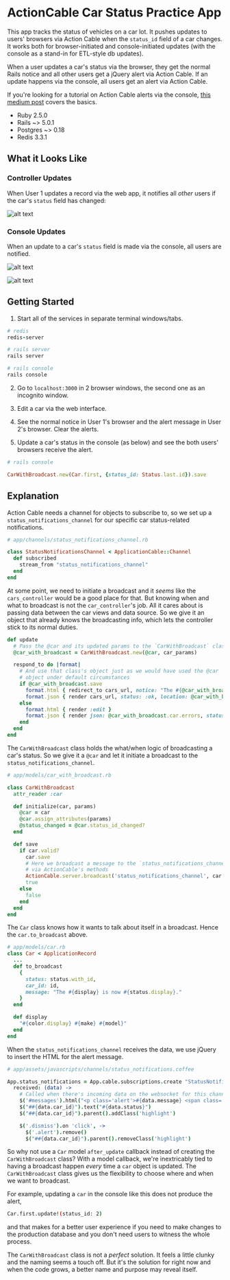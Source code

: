 # ActionCable Car Status Practice App

This app tracks the status of vehicles on a car lot. It pushes updates to users' browsers via Action Cable when the `status_id` field of a car changes. It works both for browser-initiated and console-initiated updates (with the console as a stand-in for ETL-style db updates).

When a user updates a car's status via the browser, they get the normal Rails notice and all other users get a jQuery alert via Action Cable. If an update happens via the console, all users get an alert via Action Cable.

If you're looking for a tutorial on Action Cable alerts via the console, [this medium post](https://medium.com/rubyinside/action-cable-hello-world-with-rails-5-1-efc475b0208b) covers the basics.

* Ruby 2.5.0
* Rails ~> 5.0.1
* Postgres ~> 0.18
* Redis 3.3.1

## What it Looks Like

### Controller Updates

When User 1 updates a record via the web app, it notifies all _other_ users if the car's `status` field has changed:

![alt text](/public/screenshots/controller_update.png "Screenshot")

### Console Updates

When an update to a car's `status` field is made via the console, all users are notified.

![alt text](/public/screenshots/console.png "Screenshot")

![alt text](/public/screenshots/console_update.png "Screenshot")


## Getting Started

1. Start all of the services in separate terminal windows/tabs.

```ruby
# redis
redis-server

# rails server
rails server

# rails console
rails console
```

2. Go to `localhost:3000` in 2 browser windows, the second one as an incognito window.

3. Edit a car via the web interface.

4. See the normal notice in User 1's browser and the alert message in User 2's browser. Clear the alerts.

5. Update a car's status in the console (as below) and see the both users' browsers receive the alert.

```ruby
# rails console

CarWithBroadcast.new(Car.first, {status_id: Status.last.id}).save
```

## Explanation

Action Cable needs a channel for objects to subscribe to, so we set up a `status_notifications_channel` for our specific car status-related notifications.

```ruby
# app/channels/status_notifications_channel.rb

class StatusNotificationsChannel < ApplicationCable::Channel
  def subscribed
    stream_from "status_notifications_channel"
  end
end
```

At some point, we need to initiate a broadcast and it _seems_ like the  `cars_controller` would be a good place for that. But knowing when and what to broadcast is not the `car_controller`'s job. All it cares about is passing data between the car views and data source. So we give it an object that already knows the broadcasting info, which lets the controller stick to its normal duties.

```ruby
def update
  # Pass the @car and its updated params to the `CarWithBroadcast` class
  @car_with_broadcast = CarWithBroadcast.new(@car, car_params)

  respond_to do |format|
    # And use that class's object just as we would have used the @car
    # object under default circumstances
    if @car_with_broadcast.save
      format.html { redirect_to cars_url, notice: "The #{@car_with_broadcast.car.display} was successfully updated." }
      format.json { render cars_url, status: :ok, location: @car_with_broadcast.car }
    else
      format.html { render :edit }
      format.json { render json: @car_with_broadcast.car.errors, status: :unprocessable_entity }
    end
  end
end
```

The `CarWithBroadcast` class holds the what/when logic of broadcasting a car's status. So we give it a `@car` and let it initiate a broadcast to the `status_notifications_channel`.

```ruby
# app/models/car_with_broadcast.rb

class CarWithBroadcast
  attr_reader :car

  def initialize(car, params)
    @car = car
    @car.assign_attributes(params)
    @status_changed = @car.status_id_changed?
  end

  def save
    if car.valid?
      car.save
      # Here we broadcast a message to the `status_notifications_channel`
      # via ActionCable's methods
      ActionCable.server.broadcast('status_notifications_channel', car.to_broadcast) if @status_changed
      true
    else
      false
    end
  end
end
```

The `Car` class knows how it wants to talk about itself in a broadcast. Hence the `car.to_broadcast` above.

```ruby
# app/models/car.rb
class Car < ApplicationRecord
  ...
  def to_broadcast
    {
      status: status.with_id,
      car_id: id,
      message: "The #{display} is now #{status.display}."
    }
  end

  def display
    "#{color.display} #{make} #{model}"
  end
end
```

When the `status_notifications_channel` receives the data, we use jQuery to insert the HTML for the alert message.

```coffeescript
# app/assets/javascripts/channels/status_notifications.coffee

App.status_notifications = App.cable.subscriptions.create "StatusNotificationsChannel",
  received: (data) ->
    # Called when there's incoming data on the websocket for this channel
    $('#messages').html("<p class='alert'>#{data.message} <span class='dismiss'>X</span></p>")
    $("##{data.car_id}").text("#{data.status}")
    $("##{data.car_id}").parent().addClass('highlight')

    $('.dismiss').on 'click', ->
      $('.alert').remove()
      $("##{data.car_id}").parent().removeClass('highlight')

```

So why not use a `Car` model `after_update` callback instead of creating the `CarWithBroadcast` class? With a model callback, we're inextricably tied to having a broadcast happen _every_ time a `car` object is updated. The `CarWithBroadcast` class gives us the flexibility to choose where and when we want to broadcast.

For example, updating a `car` in the console like this does not produce the alert,

```bash
Car.first.update!(status_id: 2)
```

and that makes for a better user experience if you need to make changes to the production database and you don't need users to witness the whole process.

The `CarWithBroadcast` class is not a _perfect_ solution. It feels a little clunky and the naming seems a touch off. But it's the solution for right now and when the code grows, a better name and purpose may reveal itself.
